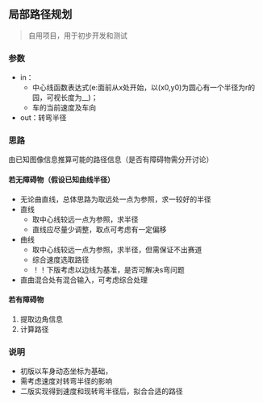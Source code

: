 ## 局部路径规划
>自用项目，用于初步开发和测试

### 参数
+ in：
  * 中心线函数表达式(e:面前从x处开始，以(x0,y0)为圆心有一个半径为r的园，可视长度为__)；  
  * 车的当前速度及车向
+ out：转弯半径

### 思路
由已知图像信息推算可能的路径信息（是否有障碍物需分开讨论）  
#### 若无障碍物（假设已知曲线半径）
  * 无论曲直线，总体思路为取远处一点为参照，求一较好的半径
  * 直线  
    + 取中心线较远一点为参照，求半径
    + 直线应尽量少调整，取点可考虑有一定偏移
  * 曲线
    + 取中心线较远一点为参照，求半径，但需保证不出赛道
    + 综合速度选取路径
    + ！！下版考虑以边线为基准，是否可解决s弯问题
  * 直曲混合处有混合输入，可考虑综合处理

#### 若有障碍物
  1. 提取边角信息
  2. 计算路径

### 说明
+ 初版以车身动态坐标为基础，
+ 需考虑速度对转弯半径的影响
+ 二版实现得到速度和现转弯半径后，拟合合适的路径
